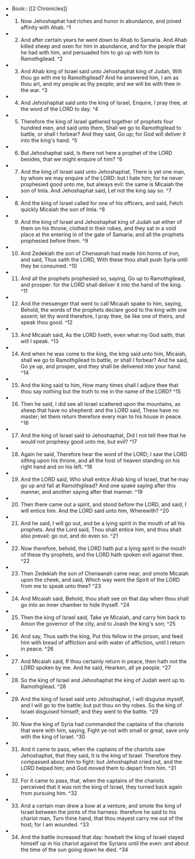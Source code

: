- Book:: [[2 Chronicles]]
- 1. Now Jehoshaphat had riches and honor in abundance, and joined affinity with Ahab. ^1
- 2. And after certain years he went down to Ahab to Samaria. And Ahab killed sheep and oxen for him in abundance, and for the people that he had with him, and persuaded him to go up with him to Ramothgilead. ^2
- 3. And Ahab king of Israel said unto Jehoshaphat king of Judah, Wilt thou go with me to Ramothgilead? And he answered him, I am as thou art, and my people as thy people; and we will be with thee in the war. ^3
- 4. And Jehoshaphat said unto the king of Israel, Enquire, I pray thee, at the word of the LORD to day. ^4
- 5. Therefore the king of Israel gathered together of prophets four hundred men, and said unto them, Shall we go to Ramothgilead to battle, or shall I forbear? And they said, Go up; for God will deliver it into the king's hand. ^5
- 6. But Jehoshaphat said, Is there not here a prophet of the LORD besides, that we might enquire of him? ^6
- 7. And the king of Israel said unto Jehoshaphat, There is yet one man, by whom we may enquire of the LORD: but I hate him; for he never prophesied good unto me, but always evil: the same is Micaiah the son of Imla. And Jehoshaphat said, Let not the king say so. ^7
- 8. And the king of Israel called for one of his officers, and said, Fetch quickly Micaiah the son of Imla. ^8
- 9. And the king of Israel and Jehoshaphat king of Judah sat either of them on his throne, clothed in their robes, and they sat in a void place at the entering in of the gate of Samaria; and all the prophets prophesied before them. ^9
- 10. And Zedekiah the son of Chenaanah had made him horns of iron, and said, Thus saith the LORD, With these thou shalt push Syria until they be consumed. ^10
- 11. And all the prophets prophesied so, saying, Go up to Ramothgilead, and prosper: for the LORD shall deliver it into the hand of the king. ^11
- 12. And the messenger that went to call Micaiah spake to him, saying, Behold, the words of the prophets declare good to the king with one assent; let thy word therefore, I pray thee, be like one of theirs, and speak thou good. ^12
- 13. And Micaiah said, As the LORD liveth, even what my God saith, that will I speak. ^13
- 14. And when he was come to the king, the king said unto him, Micaiah, shall we go to Ramothgilead to battle, or shall I forbear? And he said, Go ye up, and prosper, and they shall be delivered into your hand. ^14
- 15. And the king said to him, How many times shall I adjure thee that thou say nothing but the truth to me in the name of the LORD? ^15
- 16. Then he said, I did see all Israel scattered upon the mountains, as sheep that have no shepherd: and the LORD said, These have no master; let them return therefore every man to his house in peace. ^16
- 17. And the king of Israel said to Jehoshaphat, Did I not tell thee that he would not prophesy good unto me, but evil? ^17
- 18. Again he said, Therefore hear the word of the LORD; I saw the LORD sitting upon his throne, and all the host of heaven standing on his right hand and on his left. ^18
- 19. And the LORD said, Who shall entice Ahab king of Israel, that he may go up and fall at Ramothgilead? And one spake saying after this manner, and another saying after that manner. ^19
- 20. Then there came out a spirit, and stood before the LORD, and said, I will entice him. And the LORD said unto him, Wherewith? ^20
- 21. And he said, I will go out, and be a lying spirit in the mouth of all his prophets. And the Lord said, Thou shalt entice him, and thou shalt also prevail: go out, and do even so. ^21
- 22. Now therefore, behold, the LORD hath put a lying spirit in the mouth of these thy prophets, and the LORD hath spoken evil against thee. ^22
- 23. Then Zedekiah the son of Chenaanah came near, and smote Micaiah upon the cheek, and said, Which way went the Spirit of the LORD from me to speak unto thee? ^23
- 24. And Micaiah said, Behold, thou shalt see on that day when thou shalt go into an inner chamber to hide thyself. ^24
- 25. Then the king of Israel said, Take ye Micaiah, and carry him back to Amon the governor of the city, and to Joash the king's son; ^25
- 26. And say, Thus saith the king, Put this fellow in the prison, and feed him with bread of affliction and with water of affliction, until I return in peace. ^26
- 27. And Micaiah said, If thou certainly return in peace, then hath not the LORD spoken by me. And he said, Hearken, all ye people. ^27
- 28. So the king of Israel and Jehoshaphat the king of Judah went up to Ramothgilead. ^28
- 29. And the king of Israel said unto Jehoshaphat, I will disguise myself, and I will go to the battle; but put thou on thy robes. So the king of Israel disguised himself; and they went to the battle. ^29
- 30. Now the king of Syria had commanded the captains of the chariots that were with him, saying, Fight ye not with small or great, save only with the king of Israel. ^30
- 31. And it came to pass, when the captains of the chariots saw Jehoshaphat, that they said, It is the king of Israel. Therefore they compassed about him to fight: but Jehoshaphat cried out, and the LORD helped him; and God moved them to depart from him. ^31
- 32. For it came to pass, that, when the captains of the chariots perceived that it was not the king of Israel, they turned back again from pursuing him. ^32
- 33. And a certain man drew a bow at a venture, and smote the king of Israel between the joints of the harness: therefore he said to his chariot man, Turn thine hand, that thou mayest carry me out of the host; for I am wounded. ^33
- 34. And the battle increased that day: howbeit the king of Israel stayed himself up in his chariot against the Syrians until the even: and about the time of the sun going down he died. ^34
